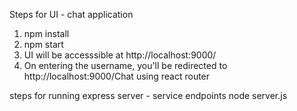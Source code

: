 
Steps for UI - chat application
1. npm install
2. npm start
3. UI will be accesssible at http://localhost:9000/
4. On entering the username, you'll be redirected to http://localhost:9000/Chat using react router


steps for running express server - service endpoints
node server.js
